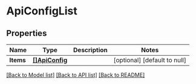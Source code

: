 # ApiConfigList

## Properties
Name | Type | Description | Notes
------------ | ------------- | ------------- | -------------
**Items** | [**[]ApiConfig**](ApiConfig.md) |  | [optional] [default to null]

[[Back to Model list]](../README.md#documentation-for-models) [[Back to API list]](../README.md#documentation-for-api-endpoints) [[Back to README]](../README.md)


